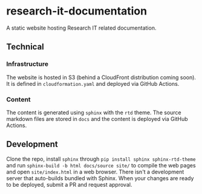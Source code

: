 # research-it-documentation
A static website hosting Research IT related documentation.

## Technical

### Infrastructure

The website is hosted in S3 (behind a CloudFront distribution coming soon).
It is defined in `cloudformation.yaml` and deployed via GitHub Actions.

### Content

The content is generated using `sphinx` with the `rtd` theme.
The source markdown files are stored in `docs` and the content is deployed via GitHub Actions.

## Development

Clone the repo, install `sphinx` through `pip install sphinx sphinx-rtd-theme` and run `sphinx-build -b html docs/source site/` to compile the web pages and open `site/index.html` in a web browser.
There isn't a development server that auto-builds bundled with Sphinx.
When your changes are ready to be deployed, submit a PR and request approval.

